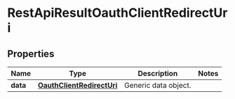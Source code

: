 
# RestApiResultOauthClientRedirectUri

## Properties
Name | Type | Description | Notes
------------ | ------------- | ------------- | -------------
**data** | [**OauthClientRedirectUri**](OauthClientRedirectUri.md) | Generic data object. | 



